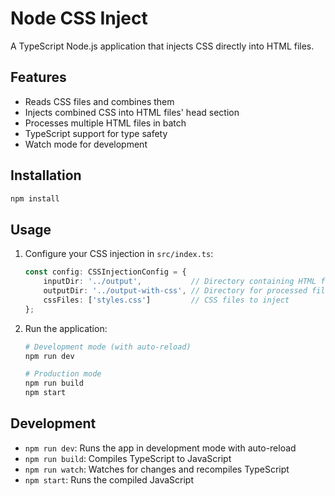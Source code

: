 # Node CSS Inject

A TypeScript Node.js application that injects CSS directly into HTML files.

## Features

- Reads CSS files and combines them
- Injects combined CSS into HTML files' head section
- Processes multiple HTML files in batch
- TypeScript support for type safety
- Watch mode for development

## Installation

```bash
npm install
```

## Usage

1. Configure your CSS injection in `src/index.ts`:
   ```typescript
   const config: CSSInjectionConfig = {
       inputDir: '../output',           // Directory containing HTML files
       outputDir: '../output-with-css', // Directory for processed files
       cssFiles: ['styles.css']         // CSS files to inject
   };
   ```

2. Run the application:
   ```bash
   # Development mode (with auto-reload)
   npm run dev

   # Production mode
   npm run build
   npm start
   ```

## Development

- `npm run dev`: Runs the app in development mode with auto-reload
- `npm run build`: Compiles TypeScript to JavaScript
- `npm run watch`: Watches for changes and recompiles TypeScript
- `npm start`: Runs the compiled JavaScript
